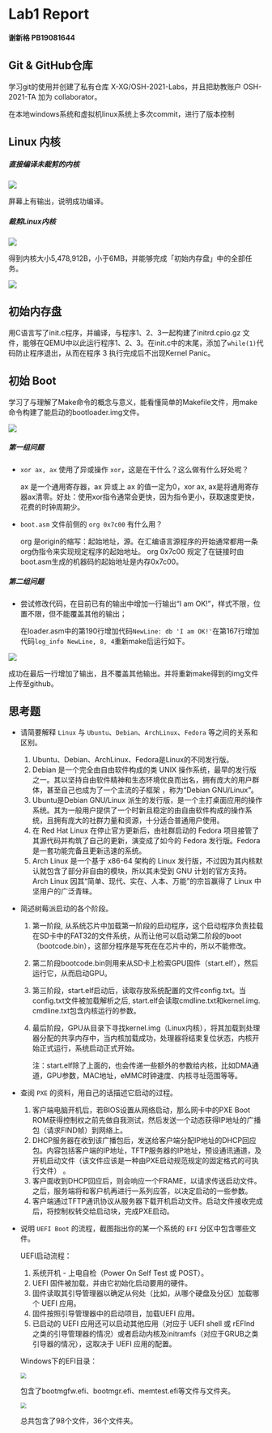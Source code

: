 # Lab1 Report

**谢新格 PB19081644**

## Git & GitHub仓库

学习git的使用并创建了私有仓库 X-XG/OSH-2021-Labs，并且把助教账户 OSH-2021-TA 加为 collaborator。

在本地windows系统和虚拟机linux系统上多次commit，进行了版本控制

## Linux 内核

##### 直接编译未裁剪的内核

![](./pics/1.png)

屏幕上有输出，说明成功编译。

##### 裁剪Linux内核

![](./pics/2.png)

得到内核大小5,478,912B，小于6MB，并能够完成「初始内存盘」中的全部任务。

![](./pics/3.png)

## 初始内存盘

用C语言写了init.c程序，并编译，与程序1、2、3一起构建了initrd.cpio.gz 文件，能够在QEMU中以此运行程序1、2、3。在init.c中的末尾，添加了`while(1)`代码防止程序退出，从而在程序 3 执行完成后不出现Kernel Panic。

## 初始 Boot

学习了与理解了Make命令的概念与意义，能看懂简单的Makefile文件，用make命令构建了能启动的bootloader.img文件。

![](./pics/4.png)

##### 第一组问题

- `xor ax, ax` 使用了异或操作 `xor`，这是在干什么？这么做有什么好处呢？

  ax 是一个通用寄存器，ax 异或上 ax 的值一定为0，xor ax, ax是将通用寄存器ax清零。好处：使用xor指令通常会更快，因为指令更小，获取速度更快，花费的时钟周期少。

- `boot.asm` 文件前侧的 `org 0x7c00` 有什么用？

  org 是origin的缩写：起始地址，源。在汇编语言源程序的开始通常都用一条org伪指令来实现规定程序的起始地址。 org 0x7c00 规定了在链接时由boot.asm生成的机器码的起始地址是内存0x7c00。

##### 第二组问题

- 尝试修改代码，在目前已有的输出中增加一行输出“I am OK!”，样式不限，位置不限，但不能覆盖其他的输出；

  在loader.asm中的第190行增加代码`NewLine: db 'I am OK!'`在第167行增加代码`log_info NewLine, 8, 4`重新make后运行如下。

![](./pics/5.png)

成功在最后一行增加了输出，且不覆盖其他输出。并将重新make得到的img文件上传至github。

## 思考题

- 请简要解释 `Linux` 与 `Ubuntu`、`Debian`、`ArchLinux`、`Fedora` 等之间的关系和区别。

  1. Ubuntu、Debian、ArchLinux、Fedora是Linux的不同发行版。
  2. Debian 是一个完全由自由软件构成的类 UNIX 操作系统，最早的发行版之一。其以坚持自由软件精神和生态环境优良而出名，拥有庞大的用户群体，甚至自己也成为了一个主流的子框架 ，称为“Debian GNU/Linux”。
  3. Ubuntu是Debian GNU/Linux 派生的发行版，是一个主打桌面应用的操作系统。其为一般用户提供了一个时新且稳定的由自由软件构成的操作系统，且拥有庞大的社群力量和资源，十分适合普通用户使用。
  4. 在 Red Hat Linux 在停止官方更新后，由社群启动的 Fedora 项目接管了其源代码并构筑了自己的更新，演变成了如今的 Fedora 发行版。Fedora 是一套功能完备且更新迅速的系统。
  5. Arch Linux 是一个基于 x86-64 架构的 Linux 发行版，不过因为其内核默认就包含了部分非自由的模块，所以其未受到 GNU 计划的官方支持。Arch Linux 因其“简单、现代、实在、人本、万能”的宗旨赢得了 Linux 中坚用户的广泛青睐。

- 简述树莓派启动的各个阶段。

  1. 第一阶段, 从系统芯片中加载第一阶段的启动程序，这个启动程序负责挂载在SD卡中的FAT32的文件系统，从而让他可以启动第二阶段的boot（bootcode.bin），这部分程序是写死在在芯片中的，所以不能修改。

  2. 第二阶段bootcode.bin则用来从SD卡上检索GPU固件（start.elf），然后运行它，从而启动GPU。

  3. 第三阶段，start.elf启动后，读取存放系统配置的文件config.txt。当config.txt文件被加载解析之后, start.elf会读取cmdline.txt和kernel.img. cmdline.txt包含内核运行的参数。

  4. 最后阶段，GPU从目录下寻找kernel.img（Linux内核），将其加载到处理器分配的共享内存中，当内核加载成功，处理器将结束复位状态，内核开始正式运行，系统启动正式开始。

     注：start.elf除了上面的，也会传递一些额外的参数给内核，比如DMA通道，GPU参数，MAC地址，eMMC时钟速度、内核寻址范围等等。

- 查阅 `PXE` 的资料，用自己的话描述它启动的过程。
  1. 客户端电脑开机后，若BIOS设置从网络启动，那么网卡中的PXE Boot ROM获得控制权之前先做自我测试，然后发送一个动态获得IP地址的广播包（请求FIND帧）到网络上。 
  2. DHCP服务器在收到该广播包后，发送给客户端分配IP地址的DHCP回应包。内容包括客户端的IP地址，TFTP服务器的IP地址，预设通讯通道，及开机启动文件（该文件应该是一种由PXE启动规范规定的固定格式的可执行文件） 。
  3. 客户面收到DHCP回应后，则会响应一个FRAME，以请求传送启动文件。之后，服务端将和客户机再进行一系列应答，以决定启动的一些参数。
  4. 客户端通过TFTP通讯协议从服务器下载开机启动文件。启动文件接收完成后，将控制权转交给启动块，完成PXE启动。

- 说明 `UEFI Boot` 的流程，截图指出你的某一个系统的 `EFI` 分区中包含哪些文件。

  UEFI启动流程：

  1. 系统开机 - 上电自检（Power On Self Test 或 POST）。
  2. UEFI 固件被加载，并由它初始化启动要用的硬件。
  3. 固件读取其引导管理器以确定从何处（比如，从哪个硬盘及分区）加载哪个 UEFI 应用。
  4. 固件按照引导管理器中的启动项目，加载UEFI 应用。
  5. 已启动的 UEFI 应用还可以启动其他应用（对应于 UEFI shell 或 rEFInd 之类的引导管理器的情况）或者启动内核及initramfs（对应于GRUB之类引导器的情况），这取决于 UEFI 应用的配置。

  Windows下的EFI目录：

  <img src="./pics/6.png" style="zoom:67%;" />

  包含了bootmgfw.efi、bootmgr.efi、memtest.efi等文件与文件夹。

  <img src="./pics/7.png" style="zoom:67%;" />

  总共包含了98个文件，36个文件夹。